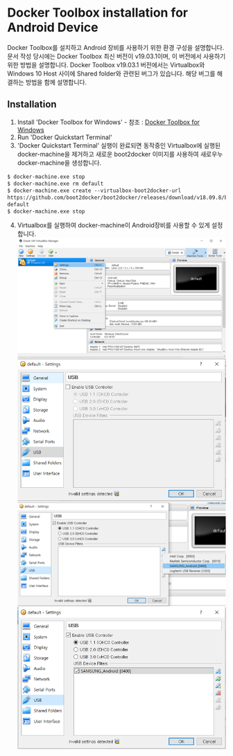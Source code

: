 Docker Toolbox installation for Android Device
==============================================
Docker Toolbox를 설치하고 Android 장비를 사용하기 위한 환경 구성을 설명합니다.
문서 작성 당시에는 Docker Toolbox 최신 버전이 v19.03.1이며, 이 버전에서 사용하기 위한 방법을 설명합니다.
Docker Toolbox v19.03.1 버전에서는 Virtualbox와 Windows 10 Host 사이에 Shared folder와 관련된 버그가 있습니다.
해당 버그를 해결하는 방법을 함께 설명합니다.

Installation
------------ 
1. Install 'Docker Toolbox for Windows' - 참조 : [Docker Toolbox for Windows](https://docs.docker.com/toolbox/toolbox_install_windows/)
2. Run 'Docker Quickstart Terminal'
3. 'Docker Quickstart Terminal' 실행이 완료되면 동작중인 Virtualbox에 실행된 docker-machine을 제거하고 새로운 boot2docker 이미지를 사용하여 새로우누 docker-machine을 생성합니다.
```
$ docker-machine.exe stop
$ docker-machine.exe rm default
$ docker-machine.exe create --virtualbox-boot2docker-url https://github.com/boot2docker/boot2docker/releases/download/v18.09.8/boot2docker.iso default
$ docker-machine.exe stop
```
4. Virtualbox를 실행하여 docker-machine이 Android장비를 사용할 수 있게 설정합니다.
![Machine Setting](/img/virtualbox-machine-setting.png)
![Machine Setting - USB](/img/virtualbox-usb-setting.png)
![Machine Setting - USB - Device Select](/img/virtualbox-usb-setting-device-select.png)
![Machine Setting - USB - OK](/img/virtualbox-usb-setting-final.png)

